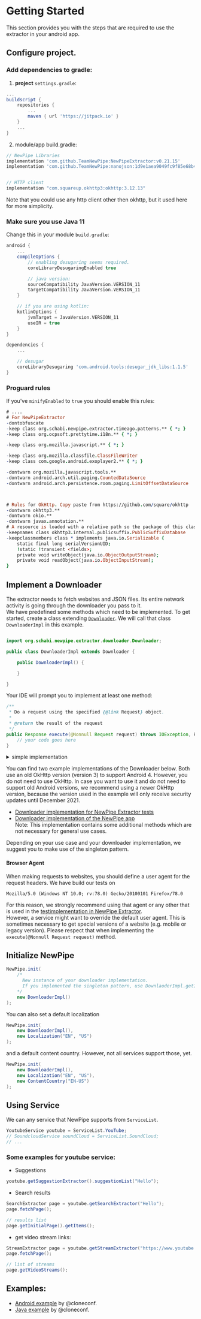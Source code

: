 # Getting Started
This section provides you with the steps that are required to use the extractor in your android app.


## Configure project.
### Add dependencies to gradle:

1. **project** `settings.gradle`:

```gradle
...
buildscript {
    repositories {
        ...
        maven { url 'https://jitpack.io' }
    }
    ...
}
```



2. module/app build.gradle:

```gradle
// NewPipe Libraries
implementation 'com.github.TeamNewPipe:NewPipeExtractor:v0.21.15'
implementation 'com.github.TeamNewPipe:nanojson:1d9e1aea9049fc9f85e68b43ba39fe7be1c1f751'


// HTTP client
implementation "com.squareup.okhttp3:okhttp:3.12.13"
```

Note that you could use any http client other then okhttp, but it used here for more simplicity.


### Make sure you use Java 11

Change this in your module `build.gradle`:

```gradle
android {
    ...
    compileOptions {
        // enabling desugaring seems required.
        coreLibraryDesugaringEnabled true

        // java version:
        sourceCompatibility JavaVersion.VERSION_11
        targetCompatibility JavaVersion.VERSION_11
    }

    // if you are using kotlin:
    kotlinOptions {
        jvmTarget = JavaVersion.VERSION_11
        useIR = true
    }
}

dependencies {
    ...

    // desugar
    coreLibraryDesugaring 'com.android.tools:desugar_jdk_libs:1.1.5'
}
```


### Proguard rules

If you've `minifyEnabled` to `true` you should enable this rules:

```pro
# ....
# For NewPipeExtractor
-dontobfuscate
-keep class org.schabi.newpipe.extractor.timeago.patterns.** { *; }
-keep class org.ocpsoft.prettytime.i18n.** { *; }

-keep class org.mozilla.javascript.** { *; }

-keep class org.mozilla.classfile.ClassFileWriter
-keep class com.google.android.exoplayer2.** { *; }

-dontwarn org.mozilla.javascript.tools.**
-dontwarn android.arch.util.paging.CountedDataSource
-dontwarn android.arch.persistence.room.paging.LimitOffsetDataSource



# Rules for OkHttp. Copy paste from https://github.com/square/okhttp
-dontwarn okhttp3.**
-dontwarn okio.**
-dontwarn javax.annotation.**
# A resource is loaded with a relative path so the package of this class must be preserved.
-keepnames class okhttp3.internal.publicsuffix.PublicSuffixDatabase
-keepclassmembers class * implements java.io.Serializable {
    static final long serialVersionUID;
    !static !transient <fields>;
    private void writeObject(java.io.ObjectOutputStream);
    private void readObject(java.io.ObjectInputStream);
}
```


## Implement a Downloader

The extractor needs to fetch websites and JSON files.
Its entire network activity is going through the downloader you pass to it.  
We have predefined some methods which need to be implemented.
To get started, create a class extending
[`Downloader`](https://github.com/TeamNewPipe/NewPipeExtractor/blob/master/extractor/src/main/java/org/schabi/newpipe/extractor/downloader/Downloader.java).
We will call that class `DownloaderImpl` in this example.

``` Java

import org.schabi.newpipe.extractor.downloader.Downloader;

public class DownloaderImpl extends Downloader {

    public DownloaderImpl() {

    }

}

```
Your IDE will prompt you to implement at least one method:

``` Java
/**
 * Do a request using the specified {@link Request} object.
 *
 * @return the result of the request
 */
public Response execute(@Nonnull Request request) throws IOException, ReCaptchaException {
    // your code goes here
}
```

<details>
<summary>simple implementation</summary>

Here is a simple implementation for the `Downloader`, assumes that you are using `okhttp`.

This have been taken from [here](https://github.com/TeamNewPipe/NewPipeExtractor/blob/dev/extractor/src/test/java/org/schabi/newpipe/downloader/DownloaderTestImpl.java).
    
```java
import org.schabi.newpipe.extractor.downloader.Downloader;
import org.schabi.newpipe.extractor.downloader.Request;
import org.schabi.newpipe.extractor.downloader.Response;
import org.schabi.newpipe.extractor.exceptions.ReCaptchaException;

import java.io.IOException;
import java.util.List;
import java.util.Map;
import java.util.concurrent.TimeUnit;

import okhttp3.OkHttpClient;
import okhttp3.RequestBody;
import okhttp3.ResponseBody;

public final class DownloaderImpl extends Downloader {
    private static final String USER_AGENT
            = "Mozilla/5.0 (Windows NT 10.0; rv:78.0) Gecko/20100101 Firefox/78.0";

    private final OkHttpClient okhttp;

    public DownloaderImpl() {
        okhttp = new OkHttpClient.Builder()
                .readTimeout(30, TimeUnit.SECONDS)
                .build();
    }

    @Override
    public Response execute(final Request request)
            throws IOException, ReCaptchaException {
        final String httpMethod = request.httpMethod();
        final String url = request.url();
        final Map<String, List<String>> headers = request.headers();
        final byte[] dataToSend = request.dataToSend();

        RequestBody requestBody = null;
        if (dataToSend != null) {
            requestBody = RequestBody.create(null, dataToSend);
        }

        final okhttp3.Request.Builder requestBuilder = new okhttp3.Request.Builder()
                .method(httpMethod, requestBody).url(url)
                .addHeader("User-Agent", USER_AGENT);

        for (Map.Entry<String, List<String>> pair : headers.entrySet()) {
            final String headerName = pair.getKey();
            final List<String> headerValueList = pair.getValue();

            if (headerValueList.size() > 1) {
                requestBuilder.removeHeader(headerName);
                for (String headerValue : headerValueList) {
                    requestBuilder.addHeader(headerName, headerValue);
                }
            } else if (headerValueList.size() == 1) {
                requestBuilder.header(headerName, headerValueList.get(0));
            }

        }

        final okhttp3.Response response = okhttp.newCall(requestBuilder.build()).execute();

        if (response.code() == 429) {
            response.close();

            throw new ReCaptchaException("reCaptcha Challenge requested", url);
        }

        final ResponseBody body = response.body();
        String responseBodyToReturn = null;

        if (body != null) {
            responseBodyToReturn = body.string();
        }

        final String latestUrl = response.request().url().toString();
        return new Response(response.code(), response.message(), response.headers().toMultimap(),
                responseBodyToReturn, latestUrl);
    }
}


```

</details>


You can find two example implementations of the Downloader below.
Both use an old OkHttp version (version 3) to support Android 4. However, you do not need to use OkHttp.
In case you want to use it and do not need to support old Android versions,
we recommend using a newer OkHttp version, because the version used in the example will only receive security updates until December 2021.

- [Downloader implementation for NewPipe Extractor tests](https://github.com/TeamNewPipe/NewPipeExtractor/blob/master/extractor/src/test/java/org/schabi/newpipe/downloader/DownloaderTestImpl.java)
- [Downloader implementation of the NewPipe app](https://github.com/TeamNewPipe/NewPipe/blob/master/app/src/main/java/org/schabi/newpipe/DownloaderImpl.java)  
Note: This implementation contains some additional methods which are not necessary for general use cases.


Depending on your use case and your downloader implementation, we suggest you to make use of the singleton pattern.

#### Browser Agent

When making requests to websites, you should define a user agent for the request headers. We have build our tests on
```
Mozilla/5.0 (Windows NT 10.0; rv:78.0) Gecko/20100101 Firefox/78.0
```
For this reason, we strongly recommend using that agent or any other that is used in the [testimplementation in NewPipe Extractor](https://github.com/TeamNewPipe/NewPipeExtractor/blob/master/extractor/src/test/java/org/schabi/newpipe/downloader/DownloaderTestImpl.java).  
However, a service might want to override the default user agent.
This is sometimes necessary to get special versions of a website (e.g. mobile or legacy version).
Please respect that when implementing the `execute(@Nonnull Request request)` method.

## Initialize NewPipe

``` Java
NewPipe.init(
    /* 
      New instance of your downloader implementation.
      If you implemented the singleton pattern, use DownlaoderImpl.getInstance() instead.
    */
    new DownloaderImpl()
);
```
You can also set a default localization 
``` Java
NewPipe.init(
    new DownloaderImpl(),
    new Localization("EN", "US")
);
```
and a default content country. However, not all services support those, yet.
``` Java
NewPipe.init(
    new DownloaderImpl(),
    new Localization("EN", "US"),
    new ContentCountry("EN-US")
);
```



## Using Service

We can any service that NewPipe supports from `ServiceList`.

```java
YoutubeService youtube = ServiceList.YouTube;
// SoundcloudService soundCloud = ServiceList.SoundCloud;
// ...
```

### Some examples for **youtube** service:


- Suggestions

```java
youtube.getSuggestionExtractor().suggestionList("Hello");
```

- Search results

```java
SearchExtractor page = youtube.getSearchExtractor("Hello");
page.fetchPage();

// results list
page.getInitialPage().getItems();
```


- get video stream links:

```java
StreamExtractor page = youtube.getStreamExtractor("https://www.youtube.com/watch?v=1YGCQRTSOSI");
page.fetchPage();

// list of streams
page.getVideoStreams();
```

## Examples:
- [Android example](https://github.com/cloneconf/newpipe-android-example) by @cloneconf.
- [Java example](https://github.com/cloneconf/newpipe-java-example) by @cloneconf.
